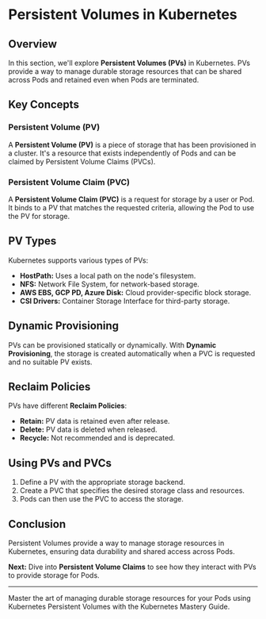 # Persistent Volumes in Kubernetes

## Overview

In this section, we'll explore **Persistent Volumes (PVs)** in Kubernetes. PVs provide a way to manage durable storage resources that can be shared across Pods and retained even when Pods are terminated.

## Key Concepts

### Persistent Volume (PV)

A **Persistent Volume (PV)** is a piece of storage that has been provisioned in a cluster. It's a resource that exists independently of Pods and can be claimed by Persistent Volume Claims (PVCs).

### Persistent Volume Claim (PVC)

A **Persistent Volume Claim (PVC)** is a request for storage by a user or Pod. It binds to a PV that matches the requested criteria, allowing the Pod to use the PV for storage.

## PV Types

Kubernetes supports various types of PVs:

- **HostPath:** Uses a local path on the node's filesystem.
- **NFS:** Network File System, for network-based storage.
- **AWS EBS, GCP PD, Azure Disk:** Cloud provider-specific block storage.
- **CSI Drivers:** Container Storage Interface for third-party storage.

## Dynamic Provisioning

PVs can be provisioned statically or dynamically. With **Dynamic Provisioning**, the storage is created automatically when a PVC is requested and no suitable PV exists.

## Reclaim Policies

PVs have different **Reclaim Policies**:

- **Retain:** PV data is retained even after release.
- **Delete:** PV data is deleted when released.
- **Recycle:** Not recommended and is deprecated.

## Using PVs and PVCs

1. Define a PV with the appropriate storage backend.
2. Create a PVC that specifies the desired storage class and resources.
3. Pods can then use the PVC to access the storage.

## Conclusion

Persistent Volumes provide a way to manage storage resources in Kubernetes, ensuring data durability and shared access across Pods.

**Next:** Dive into **Persistent Volume Claims** to see how they interact with PVs to provide storage for Pods.

---

Master the art of managing durable storage resources for your Pods using Kubernetes Persistent Volumes with the Kubernetes Mastery Guide.
